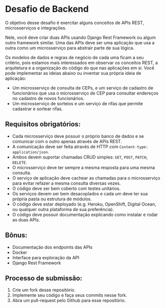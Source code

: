 # Desafio de Backend 

O objetivo desse desafio é exercitar alguns conceitos de APIs REST, microsserviços e integrações.

Nele, você deve criar duas APIs usando Django Rest Framework ou algum outro framework similar.
Uma das APIs deve ser uma aplicação que usa a outra como um microsserviço para abstrair parte de sua lógica.

Os modelos de dados e regras de negócio de cada uma ficam a seu critério, pois estamos mais interessados em observar os conceitos REST, a arquitetura e a organização do código do que nas aplicações em si. Você pode implementar as ideias abaixo ou inventar sua própria ideia de aplicação:

  - Um microsserviço de consulta de CEPs, e um serviço de cadastro de funcionários que usa o microsserviço de CEP para consultar endereços no cadastro de novos funcionários.
  - Um microsserviço de sorteios e um serviço de rifas que permite cadastrar e sortear rifas.


## Requisitos **obrigatórios**:

  - Cada microsserviço deve possuir o próprio banco de dados e se comunicar com o outro apenas através de APIs REST.
  - A comunicação deve ser feita através de HTTP com `Content-type: application/json`.
  - Ambos devem suportar chamadas CRUD simples: `GET`, `POST`, `PATCH`, `DELETE`.
  - O microsserviço deve ter sempre a mesma resposta para uma mesma consulta.
  - O serviço de aplicação deve cachear as chamadas para o microsserviço para evitar refazer a mesma consulta diversas vezes.
  - O código deve ser bem coberto com testes unitários.
  - Os serviços devem ser bem desacoplados e cada um deve ter sua própria pasta ou estrutura de módulos.
  - O código deve estar deployado (e.g. Heroku, OpenShift, Digital Ocean, ou qualquer outra plataforma de sua preferência).
  - O código deve possuir documentação explicando como instalar e rodar as duas APIs.

## Bônus:

  - Documentação dos endpoints das APIs
  - Docker
  - Interface para exploração da API
  - Django Rest Framework


## Processo de submissão:
  1. Crie um fork desse repositório.
  2. Implemente seu código e faça seus commits nesse fork.
  4. Abra um pull-request pelo Github para esse repositório.

